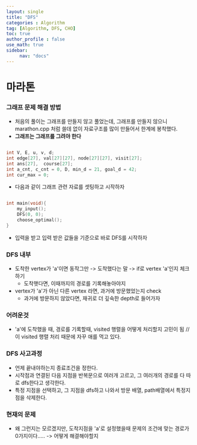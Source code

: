 ```yaml
---
layout: single
title: "DFS"
categories : Algorithm
tag: [Algorithm, DFS, CHO]
toc: true
author_profile : false
use_math: true
sidebar:
     nav: "docs"
---
```



# 마라톤

### 그래프 문제 해결 방법
* 처음의 풀이는 그래프를 만들지 않고 풀었는데, 그래프를 만들지 않으니 marathon.cpp 처럼 쓸데 없이 자료구조를 많이 만들어서 한계에 봉착했다. 
* **그래프는 그래프를 그려야 한다**


```c++

int V, E, u, v, d;
int edge[27], val[27][27], node[27][27], visit[27];
int ans[27],  course[27];
int a_cnt, c_cnt = 0, D, min_d = 21, goal_d = 42;
int cur_max = 0;

```
* 다음과 같이 그래프 관련 자료를 셋팅하고 시작하자 

```c++

int	main(void){
	my_input();
	DFS(0, 0);
	choose_optimal();
}
```

* 입력을 받고 입력 받은 값들을 기준으로 바로 DFS를 시작하자 

### DFS 내부

* 도착한 vertex가 'a'이면 동작그만 -> 도착했다는 말 -> if로 vertex 'a'인지 체크하기
  * 도착햇다면, 이때까지의 경로를 기록해놓아야지
* vertex가 'a'가 아닌 다른 vertex 라면, 과거에 방문했었는지 check
  * 과거에 방문하지 않았다면, 재귀로 더 깊숙한 depth로 들어가자 

### 어려운것 
* 'a'에 도착했을 때, 경로를 기록할때, visited 행렬을 어떻게 처리할지 고민이 됨 // 이 visited 행렬 처리 때문에 자꾸 애를 먹고 있다. 

### DFS 사고과정
* 언제 끝내야하는지 종료조건을 정한다.
* 시작점과 연결된 다음 지점을 반복문으로 여러개 고르고, 그 여러개의 경로를 다 따로 dfs한다고 생각한다.
* 특정 지점을 선택하고, 그 지점을 dfs하고 나와서 방문 배열, path배열에서 특정지점을 삭제한다. 

### 현재의 문제
* 왜 그런지는 모르겠지만, 도착지점을 'a'로 설정했을때 문제의 조건에 맞는 경로가 0가지이다..... -> 어떻게 해결해야할지
  





